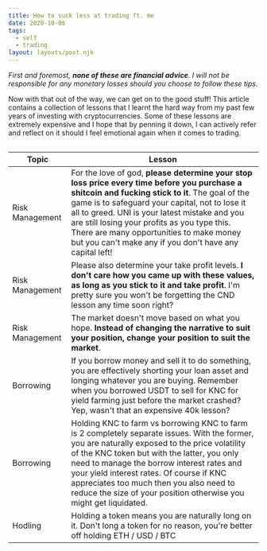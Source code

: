 ```yaml
---
title: How to suck less at trading ft. me
date: 2020-10-06
tags:
  - self
  - trading
layout: layouts/post.njk
---
```


_First and foremost, <strong>none of these are financial advice</strong>. I will not be responsible for any monetary losses should you choose to follow these tips._

Now with that out of the way, we can get on to the good stuff! This article contains a collection of lessons that I learnt the hard way from my past few years of investing with cryptocurrencies. Some of these lessons are extremely expensive and I hope that by penning it down, I can actively refer and reflect on it should I feel emotional again when it comes to trading.

<div style="overflow-x:auto;">
  <table>
    <thead>
      <tr>
        <th>
          Topic
        </th>
        <th>
          Lesson
        </th>
      </tr>
    </thead>
    <tbody>
      <tr>
        <td>
          Risk Management
        </td>
        <td>
          For the love of god, <strong>please determine your stop loss price every time before you purchase a shitcoin and fucking stick to it</strong>. The goal of the game is to safeguard your capital, not to lose it all to greed. UNI is your latest mistake and you are still losing your profits as you type this. There are many opportunities to make money but you can't make any if you don't have any capital left!
        </td>
      </tr>
      <tr>
        <td>
          Risk Management
        </td>
        <td>
          Please also determine your take profit levels. <strong>I don't care how you came up with these values, as long as you stick to it and take profit</strong>. I'm pretty sure you won't be forgetting the CND lesson any time soon right?
        </td>
      </tr>
      <tr>
        <td>
          Risk Management
        </td>
        <td>
          The market doesn't move based on what you hope. <strong>Instead of changing the narrative to suit your position, change your position to suit the market</strong>.                   
        </td>
      </tr>
      <tr>
        <td>
          Borrowing
        </td>
        <td>
          If you borrow money and sell it to do something, you are effectively shorting your loan asset and longing whatever you are buying. Remember when you borrowed USDT to sell for KNC for yield farming just before the market crashed? Yep, wasn't that an expensive 40k lesson?
        </td>
      </tr>
      <tr>
        <td>
          Borrowing
        </td>
        <td>
          Holding KNC to farm vs borrowing KNC to farm is 2 completely separate issues. With the former, you are naturally exposed to the price volatility of the KNC token but with the latter, you only need to manage the borrow interest rates and your yield interest rates. Of course if KNC appreciates too much then you also need to reduce the size of your position otherwise you might get liquidated.
        </td>
      </tr>
      <tr>
        <td>
          Hodling
        </td>
        <td>
          Holding a token means you are naturally long on it. Don't long a token for no reason, you're better off holding ETH / USD / BTC
        </td>
      </tr>
    </tbody>
  </table>
</div>